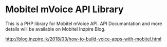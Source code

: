 # Mobitel mVoice API Library

This is a PHP library for Mobitel mVoice API. API Documantation and more details will be available on Mobitel Inzpire Blog.

http://blog.inzpire.lk/2018/03/how-to-build-voice-apps-with-mobitel.html

